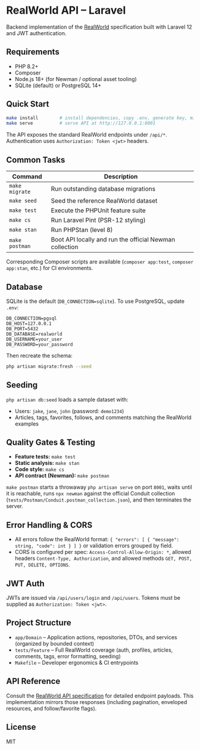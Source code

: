 # RealWorld API – Laravel

Backend implementation of the [RealWorld](https://realworld-docs.netlify.app/docs/specs/backend/endpoints) specification built with Laravel 12 and JWT authentication.

## Requirements

- PHP 8.2+
- Composer
- Node.js 18+ (for Newman / optional asset tooling)
- SQLite (default) or PostgreSQL 14+

## Quick Start

```bash
make install        # install dependencies, copy .env, generate key, migrate & seed
make serve          # serve API at http://127.0.0.1:8001
```

The API exposes the standard RealWorld endpoints under `/api/*`. Authentication uses `Authorization: Token <jwt>` headers.

## Common Tasks

| Command            | Description |
|--------------------|-------------|
| `make migrate`     | Run outstanding database migrations |
| `make seed`        | Seed the reference RealWorld dataset |
| `make test`        | Execute the PHPUnit feature suite |
| `make cs`          | Run Laravel Pint (PSR-12 styling) |
| `make stan`        | Run PHPStan (level 8) |
| `make postman`     | Boot API locally and run the official Newman collection |

Corresponding Composer scripts are available (`composer app:test`, `composer app:stan`, etc.) for CI environments.

## Database

SQLite is the default (`DB_CONNECTION=sqlite`). To use PostgreSQL, update `.env`:

```
DB_CONNECTION=pgsql
DB_HOST=127.0.0.1
DB_PORT=5432
DB_DATABASE=realworld
DB_USERNAME=your_user
DB_PASSWORD=your_password
```

Then recreate the schema:

```bash
php artisan migrate:fresh --seed
```

## Seeding

`php artisan db:seed` loads a sample dataset with:

- Users: `jake`, `jane`, `john` (password: `demo1234`)
- Articles, tags, favorites, follows, and comments matching the RealWorld examples

## Quality Gates & Testing

- **Feature tests:** `make test`
- **Static analysis:** `make stan`
- **Code style:** `make cs`
- **API contract (Newman):** `make postman`

`make postman` starts a throwaway `php artisan serve` on port `8001`, waits until it is reachable, runs `npx newman` against the official Conduit collection (`tests/Postman/Conduit.postman_collection.json`), and then terminates the server.

## Error Handling & CORS

- All errors follow the RealWorld format: `{ "errors": [ { "message": string, "code": int } ] }` or validation errors grouped by field.
- CORS is configured per spec: `Access-Control-Allow-Origin: *`, allowed headers `Content-Type, Authorization`, and allowed methods `GET, POST, PUT, DELETE, OPTIONS`.

## JWT Auth

JWTs are issued via `/api/users/login` and `/api/users`. Tokens must be supplied as `Authorization: Token <jwt>`.

## Project Structure

- `app/Domain` – Application actions, repositories, DTOs, and services (organized by bounded context)
- `tests/Feature` – Full RealWorld coverage (auth, profiles, articles, comments, tags, error formatting, seeding)
- `Makefile` – Developer ergonomics & CI entrypoints

## API Reference

Consult the [RealWorld API specification](https://docs.realworld.show/specifications/backend/endpoints/) for detailed endpoint payloads. This implementation mirrors those responses (including pagination, enveloped resources, and follow/favorite flags).

## License

MIT
